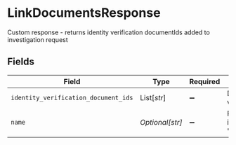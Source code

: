 # LinkDocumentsResponse

Custom response - returns identity verification documentIds added to investigation request


## Fields

| Field                                                                                | Type                                                                                 | Required                                                                             | Description                                                                          | Example                                                                              |
| ------------------------------------------------------------------------------------ | ------------------------------------------------------------------------------------ | ------------------------------------------------------------------------------------ | ------------------------------------------------------------------------------------ | ------------------------------------------------------------------------------------ |
| `identity_verification_document_ids`                                                 | List[*str*]                                                                          | :heavy_minus_sign:                                                                   | Document IDs from identity verification result object                                | 0f01ae1f-d24c-4171-8f3f-c0b820bf3044                                                 |
| `name`                                                                               | *Optional[str]*                                                                      | :heavy_minus_sign:                                                                   | Required: The ID of the investigation The format is "investigations/{investigation}" | investigations/01HEWVF4ZSNKYRP293J53ASJCJ                                            |